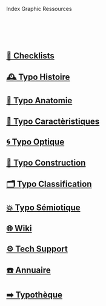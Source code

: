   Index Graphic Ressources
# &nbsp;

<!---
## [🏢 Index Grid Systems]()
## [🦚 Index Littérature Visuelle]()
## [⚡ Index Logos]()
## [🔍 Typo Macro-Micro]()
## [🧪 Typo Specimens]()
## [💼 Portfolio](Student's projects)
--->

## [📝 Checklists](/check-things)
## [🕰️ Typo Histoire](/overview-writing-history)
## [🔬 Typo Anatomie](/describe-typefaces)
## [🧬 Typo Caractèristiques](/parameter-typefaces)
## [🌀 Typo Optique](/correct-typeface)
## [🔨 Typo Construction](/construct-typeface)
## [🗂️ Typo Classification](/classify-typefaces)
## [💥 Typo Sémiotique](/denote-typefaces)
## [🌐 Wiki](/index-graphic-terminology)
## [⚙️ Tech Support](/support-technology)
## [☎️ Annuaire](/index-designers)

## [➡️ Typothèque](http://typo.eracom.ch)
